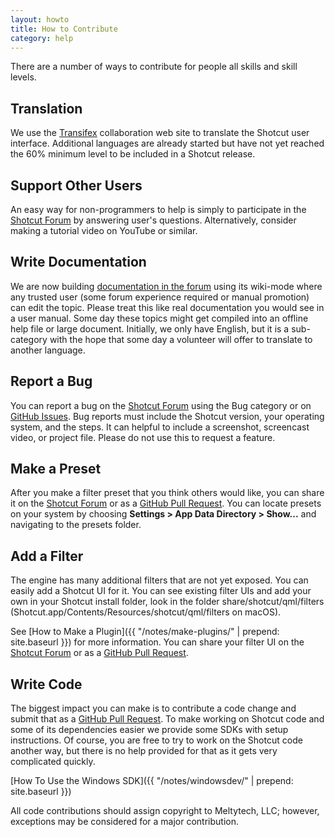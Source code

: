 ```yaml
---
layout: howto
title: How to Contribute
category: help
---
```


There are a number of ways to contribute for people all skills and skill levels.

Translation
-----------

We use the
[Transifex](https://www.transifex.com/ddennedy/shotcut/)
collaboration web site to translate the Shotcut user interface.
Additional languages are already started but have not yet reached the
60% minimum level to be included in a Shotcut release.

Support Other Users
-------------------

An easy way for non-programmers to help is simply to participate in the
[Shotcut Forum](https://forum.shotcut.org/) by answering user's questions.
Alternatively, consider making a tutorial video on YouTube or similar.

Write Documentation
-------------------

We are now building [documentation in the
forum](https://forum.shotcut.org/c/docs/docs-english) using its wiki-mode where
any trusted user (some forum experience required or manual promotion) can edit
the topic. Please treat this like real documentation you would see in a user
manual. Some day these topics might get compiled into an offline help file or
large document. Initially, we only have English, but it is a sub-category with
the hope that some day a volunteer will offer to translate to another language.

Report a Bug
------------

You can report a bug on the [Shotcut Forum](https://forum.shotcut.org/) using
the Bug category or on [GitHub Issues](https://github.com/mltframework/shotcut/issues/). Bug reports must include the Shotcut version, your operating system,
and the steps. It can helpful to include a screenshot, screencast video, or
project file. Please do not use this to request a feature.

Make a Preset
-------------

After you make a filter preset that you think others would like,
you can share it on the
[Shotcut Forum](https://forum.shotcut.org/) or as a
[GitHub Pull Request](https://github.com/mltframework/shotcut/pulls).
You can locate presets on your system by choosing **Settings > App Data
Directory > Show...** and navigating to the presets folder.

Add a Filter
------------

The engine has many additional filters that are not yet exposed. You can easily
add a Shotcut UI for it.
You can see existing filter UIs and add your own in your Shotcut install folder, look in the folder
share/shotcut/qml/filters
(Shotcut.app/Contents/Resources/shotcut/qml/filters on macOS).

See [How to Make a Plugin]({{ "/notes/make-plugins/" | prepend: site.baseurl }})
for more information. You can share your filter UI on the
[Shotcut Forum](https://forum.shotcut.org/) or as a [GitHub Pull
Request](https://github.com/mltframework/shotcut/pulls).

Write Code
----------

The biggest impact you can make is to contribute a code change and submit that
as a [GitHub Pull Request](https://github.com/mltframework/shotcut/pulls).
To make working on Shotcut code and some of its dependencies easier we provide
some SDKs with setup instructions. Of course, you are free to try to work on
the Shotcut code another way, but there is no help provided for that as it gets
very complicated quickly.

[How To Use the Windows SDK]({{ "/notes/windowsdev/" | prepend: site.baseurl }})  

All code contributions should assign copyright to Meltytech, LLC; however,
exceptions may be considered for a major contribution.
